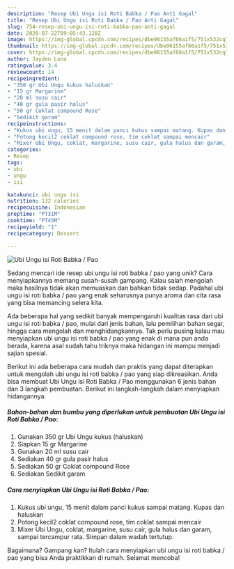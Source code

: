 ```yaml
---
description: "Resep Ubi Ungu isi Roti Babka / Pao Anti Gagal"
title: "Resep Ubi Ungu isi Roti Babka / Pao Anti Gagal"
slug: 754-resep-ubi-ungu-isi-roti-babka-pao-anti-gagal
date: 2020-07-22T09:05:43.128Z
image: https://img-global.cpcdn.com/recipes/dbe06155af66a1f5/751x532cq70/ubi-ungu-isi-roti-babka-pao-foto-resep-utama.jpg
thumbnail: https://img-global.cpcdn.com/recipes/dbe06155af66a1f5/751x532cq70/ubi-ungu-isi-roti-babka-pao-foto-resep-utama.jpg
cover: https://img-global.cpcdn.com/recipes/dbe06155af66a1f5/751x532cq70/ubi-ungu-isi-roti-babka-pao-foto-resep-utama.jpg
author: Jayden Luna
ratingvalue: 3.4
reviewcount: 14
recipeingredient:
- "350 gr Ubi Ungu kukus haluskan"
- "15 gr Margarine"
- "20 ml susu cair"
- "40 gr gula pasir halus"
- "50 gr Coklat compound Rose"
- "Sedikit garam"
recipeinstructions:
- "Kukus ubi ungu, 15 menit dalam panci kukus sampai matang. Kupas dan haluskan"
- "Potong kecil2 coklat compound rose, tim coklat sampai mencair"
- "Mixer Ubi Ungu, coklat, margarine, susu cair, gula halus dan garam, sampai tercampur rata. Simpan dalam wadah tertutup."
categories:
- Resep
tags:
- ubi
- ungu
- isi

katakunci: ubi ungu isi 
nutrition: 132 calories
recipecuisine: Indonesian
preptime: "PT31M"
cooktime: "PT45M"
recipeyield: "1"
recipecategory: Dessert

---
```



![Ubi Ungu isi Roti Babka / Pao](https://img-global.cpcdn.com/recipes/dbe06155af66a1f5/751x532cq70/ubi-ungu-isi-roti-babka-pao-foto-resep-utama.jpg)

Sedang mencari ide resep ubi ungu isi roti babka / pao yang unik? Cara menyiapkannya memang susah-susah gampang. Kalau salah mengolah maka hasilnya tidak akan memuaskan dan bahkan tidak sedap. Padahal ubi ungu isi roti babka / pao yang enak seharusnya punya aroma dan cita rasa yang bisa memancing selera kita.

Ada beberapa hal yang sedikit banyak mempengaruhi kualitas rasa dari ubi ungu isi roti babka / pao, mulai dari jenis bahan, lalu pemilihan bahan segar, hingga cara mengolah dan menghidangkannya. Tak perlu pusing kalau mau menyiapkan ubi ungu isi roti babka / pao yang enak di mana pun anda berada, karena asal sudah tahu triknya maka hidangan ini mampu menjadi sajian spesial.




Berikut ini ada beberapa cara mudah dan praktis yang dapat diterapkan untuk mengolah ubi ungu isi roti babka / pao yang siap dikreasikan. Anda bisa membuat Ubi Ungu isi Roti Babka / Pao menggunakan 6 jenis bahan dan 3 langkah pembuatan. Berikut ini langkah-langkah dalam menyiapkan hidangannya.

<!--inarticleads1-->

##### Bahan-bahan dan bumbu yang diperlukan untuk pembuatan Ubi Ungu isi Roti Babka / Pao:

1. Gunakan 350 gr Ubi Ungu kukus (haluskan)
1. Siapkan 15 gr Margarine
1. Gunakan 20 ml susu cair
1. Sediakan 40 gr gula pasir halus
1. Sediakan 50 gr Coklat compound Rose
1. Sediakan Sedikit garam




<!--inarticleads2-->

##### Cara menyiapkan Ubi Ungu isi Roti Babka / Pao:

1. Kukus ubi ungu, 15 menit dalam panci kukus sampai matang. Kupas dan haluskan
1. Potong kecil2 coklat compound rose, tim coklat sampai mencair
1. Mixer Ubi Ungu, coklat, margarine, susu cair, gula halus dan garam, sampai tercampur rata. Simpan dalam wadah tertutup.




Bagaimana? Gampang kan? Itulah cara menyiapkan ubi ungu isi roti babka / pao yang bisa Anda praktikkan di rumah. Selamat mencoba!
